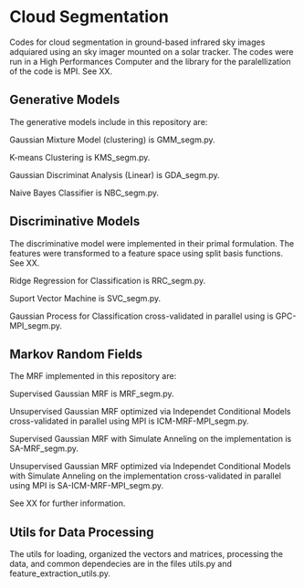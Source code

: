 # Cloud Segmentation

Codes for cloud segmentation in ground-based infrared sky images adquiared using an sky imager mounted on a solar tracker. The codes were run in a High Performances Computer and the library for the paralellization of the code is MPI. See XX.

## Generative Models

The generative models include in this repository are: 

Gaussian Mixture Model (clustering) is GMM_segm.py.

K-means Clustering is KMS_segm.py.

Gaussian Discriminat Analysis (Linear) is GDA_segm.py.

Naive Bayes Classifier is NBC_segm.py.

## Discriminative Models

The discriminative model were implemented in their primal formulation. The features were transformed to a feature space using split basis functions. See XX.

Ridge Regression for Classification is RRC_segm.py.

Suport Vector Machine is SVC_segm.py.

Gaussian Process for Classification cross-validated in parallel using is GPC-MPI_segm.py.

## Markov Random Fields

The MRF implemented in this repository are:

Supervised Gaussian MRF is MRF_segm.py.

Unsupervised Gaussian MRF optimized via Independet Conditional Models cross-validated in parallel using MPI is ICM-MRF-MPI_segm.py.

Supervised Gaussian MRF with Simulate Anneling on the implementation is SA-MRF_segm.py.

Unsupervised Gaussian MRF optimized via Independet Conditional Models with Simulate Anneling on the implementation cross-validated in parallel using MPI is SA-ICM-MRF-MPI_segm.py.

See XX for further information.

## Utils for Data Processing 

The utils for loading, organized the vectors and matrices, processing the data, and common dependecies are in the files utils.py and feature_extraction_utils.py.

